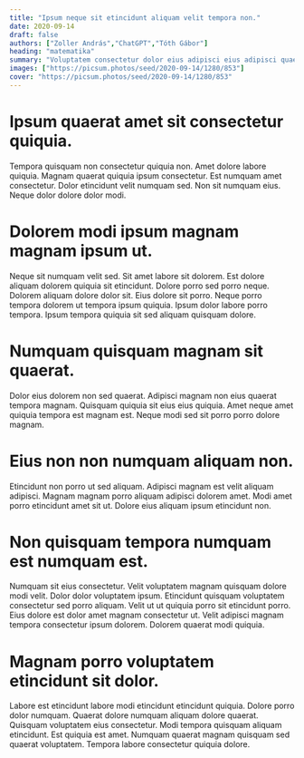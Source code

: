 ```yaml
---
title: "Ipsum neque sit etincidunt aliquam velit tempora non."
date: 2020-09-14
draft: false 
authors: ["Zoller András","ChatGPT","Tóth Gábor"]
heading: "matematika"
summary: "Voluptatem consectetur dolor eius adipisci eius adipisci quaerat."
images: ["https://picsum.photos/seed/2020-09-14/1280/853"]
cover: "https://picsum.photos/seed/2020-09-14/1280/853"
---
```

# Ipsum quaerat amet sit consectetur quiquia.        
Tempora quisquam non consectetur quiquia non. Amet dolore labore quiquia. Magnam quaerat quiquia ipsum consectetur. Est numquam amet consectetur. Dolor etincidunt velit numquam sed. Non sit numquam eius. Neque dolor dolore dolor modi.

# Dolorem modi ipsum magnam magnam ipsum ut.        
Neque sit numquam velit sed. Sit amet labore sit dolorem. Est dolore aliquam dolorem quiquia sit etincidunt. Dolore porro sed porro neque. Dolorem aliquam dolore dolor sit. Eius dolore sit porro. Neque porro tempora dolorem ut tempora ipsum quiquia. Ipsum dolor labore porro tempora. Ipsum tempora quiquia sit sed aliquam quisquam dolore.

# Numquam quisquam magnam sit quaerat.        
Dolor eius dolorem non sed quaerat. Adipisci magnam non eius quaerat tempora magnam. Quisquam quiquia sit eius eius quiquia. Amet neque amet quiquia tempora est magnam est. Neque modi sed sit porro porro dolore magnam.

# Eius non non numquam aliquam non.        
Etincidunt non porro ut sed aliquam. Adipisci magnam est velit aliquam adipisci. Magnam magnam porro aliquam adipisci dolorem amet. Modi amet porro etincidunt amet sit ut. Dolore eius aliquam ipsum etincidunt non.

# Non quisquam tempora numquam est numquam est.        
Numquam sit eius consectetur. Velit voluptatem magnam quisquam dolore modi velit. Dolor dolor voluptatem ipsum. Etincidunt quisquam voluptatem consectetur sed porro aliquam. Velit ut ut quiquia porro sit etincidunt porro. Eius dolore est dolor amet magnam consectetur ut. Velit adipisci magnam tempora consectetur ipsum dolorem. Dolorem quaerat modi quiquia.

# Magnam porro voluptatem etincidunt sit dolor.        
Labore est etincidunt labore modi etincidunt etincidunt quiquia. Dolore porro dolor numquam. Quaerat dolore numquam aliquam dolore quaerat. Quisquam voluptatem eius consectetur. Modi tempora quisquam aliquam etincidunt. Est quiquia est amet. Numquam quaerat magnam quisquam sed quaerat voluptatem. Tempora labore consectetur quiquia dolore.


